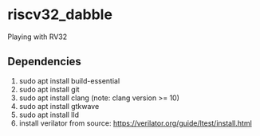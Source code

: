 # riscv32_dabble
Playing with RV32

## Dependencies
1. sudo apt install build-essential
2. sudo apt install git
3. sudo apt install clang (note: clang version >= 10)
4. sudo apt install gtkwave
5. sudo apt install lld
6. install verilator from source: https://verilator.org/guide/ltest/install.html
